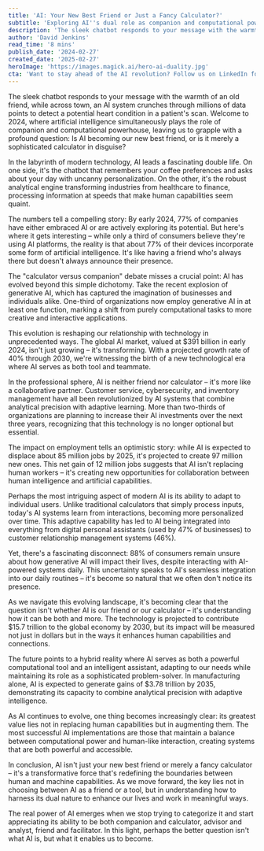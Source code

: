 ```yaml
---
title: 'AI: Your New Best Friend or Just a Fancy Calculator?'
subtitle: 'Exploring AI''s dual role as companion and computational powerhouse in 2024'
description: 'The sleek chatbot responds to your message with the warmth of an old friend, while across town, an AI system crunches through millions of data points to detect a potential heart condition in a patient''s scan. Welcome to 2024, where artificial intelligence simultaneously plays the role of companion and computational powerhouse, leaving us to grapple with a profound question: Is AI becoming our new best friend, or is it merely a sophisticated calculator in disguise?'
author: 'David Jenkins'
read_time: '8 mins'
publish_date: '2024-02-27'
created_date: '2025-02-27'
heroImage: 'https://images.magick.ai/hero-ai-duality.jpg'
cta: 'Want to stay ahead of the AI revolution? Follow us on LinkedIn for daily insights into how artificial intelligence is reshaping our world and what it means for your future.'
---
```

The sleek chatbot responds to your message with the warmth of an old friend, while across town, an AI system crunches through millions of data points to detect a potential heart condition in a patient's scan. Welcome to 2024, where artificial intelligence simultaneously plays the role of companion and computational powerhouse, leaving us to grapple with a profound question: Is AI becoming our new best friend, or is it merely a sophisticated calculator in disguise?

In the labyrinth of modern technology, AI leads a fascinating double life. On one side, it's the chatbot that remembers your coffee preferences and asks about your day with uncanny personalization. On the other, it's the robust analytical engine transforming industries from healthcare to finance, processing information at speeds that make human capabilities seem quaint.

The numbers tell a compelling story: By early 2024, 77% of companies have either embraced AI or are actively exploring its potential. But here's where it gets interesting – while only a third of consumers believe they're using AI platforms, the reality is that about 77% of their devices incorporate some form of artificial intelligence. It's like having a friend who's always there but doesn't always announce their presence.

The "calculator versus companion" debate misses a crucial point: AI has evolved beyond this simple dichotomy. Take the recent explosion of generative AI, which has captured the imagination of businesses and individuals alike. One-third of organizations now employ generative AI in at least one function, marking a shift from purely computational tasks to more creative and interactive applications.

This evolution is reshaping our relationship with technology in unprecedented ways. The global AI market, valued at $391 billion in early 2024, isn't just growing – it's transforming. With a projected growth rate of 40% through 2030, we're witnessing the birth of a new technological era where AI serves as both tool and teammate.

In the professional sphere, AI is neither friend nor calculator – it's more like a collaborative partner. Customer service, cybersecurity, and inventory management have all been revolutionized by AI systems that combine analytical precision with adaptive learning. More than two-thirds of organizations are planning to increase their AI investments over the next three years, recognizing that this technology is no longer optional but essential.

The impact on employment tells an optimistic story: while AI is expected to displace about 85 million jobs by 2025, it's projected to create 97 million new ones. This net gain of 12 million jobs suggests that AI isn't replacing human workers – it's creating new opportunities for collaboration between human intelligence and artificial capabilities.

Perhaps the most intriguing aspect of modern AI is its ability to adapt to individual users. Unlike traditional calculators that simply process inputs, today's AI systems learn from interactions, becoming more personalized over time. This adaptive capability has led to AI being integrated into everything from digital personal assistants (used by 47% of businesses) to customer relationship management systems (46%).

Yet, there's a fascinating disconnect: 88% of consumers remain unsure about how generative AI will impact their lives, despite interacting with AI-powered systems daily. This uncertainty speaks to AI's seamless integration into our daily routines – it's become so natural that we often don't notice its presence.

As we navigate this evolving landscape, it's becoming clear that the question isn't whether AI is our friend or our calculator – it's understanding how it can be both and more. The technology is projected to contribute $15.7 trillion to the global economy by 2030, but its impact will be measured not just in dollars but in the ways it enhances human capabilities and connections.

The future points to a hybrid reality where AI serves as both a powerful computational tool and an intelligent assistant, adapting to our needs while maintaining its role as a sophisticated problem-solver. In manufacturing alone, AI is expected to generate gains of $3.78 trillion by 2035, demonstrating its capacity to combine analytical precision with adaptive intelligence.

As AI continues to evolve, one thing becomes increasingly clear: its greatest value lies not in replacing human capabilities but in augmenting them. The most successful AI implementations are those that maintain a balance between computational power and human-like interaction, creating systems that are both powerful and accessible.

In conclusion, AI isn't just your new best friend or merely a fancy calculator – it's a transformative force that's redefining the boundaries between human and machine capabilities. As we move forward, the key lies not in choosing between AI as a friend or a tool, but in understanding how to harness its dual nature to enhance our lives and work in meaningful ways.

The real power of AI emerges when we stop trying to categorize it and start appreciating its ability to be both companion and calculator, advisor and analyst, friend and facilitator. In this light, perhaps the better question isn't what AI is, but what it enables us to become.
